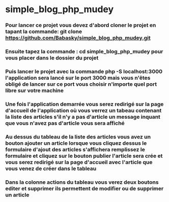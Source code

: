 # simple_blog_php_mudey
### Pour lancer ce projet vous devez d'abord cloner le projet en tapant la commande: git clone https://github.com/Babasky/simple_blog_php_mudey.git
### Ensuite tapez la commande : cd simple_blog_php_mudey pour vous placer dans le dossier du projet
### Puis lancer le projet avec la commande php -S localhost:3000 l'application sera lancé sur le port 3000 mais vous n'êtes obligé de lancer sur ce port vous choisir n'importe quel port libre sur votre machine
### Une fois l'application demarrée vous serez redirigé sur la page d'accueil de l'application où vous verrez un tabeau contenant la liste des articles s'il n'y a pas d'article un message inquant que vous n'avez pas d'article vous sera affiché
### Au dessus du tableau de la liste des articles vous avez un bouton ajouter un article lorsque vous cliquez dessus le formulaire d'ajout des articles s'affichera remplissez le formulaire et cliquez sur le bouton publier l'article sera crée et vous serez redirigé sur la page d'accueil avec l'article que vous venez de créer dans le tableau
### Dans la colonne actions du tableau vous verez deux boutons editer et supprimer ils permettent de modifier ou de supprimer un article
